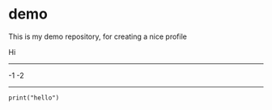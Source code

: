 # demo
This is my demo repository, for creating a nice profile

Hi

___

-1
-2
___
```
print("hello")
```
